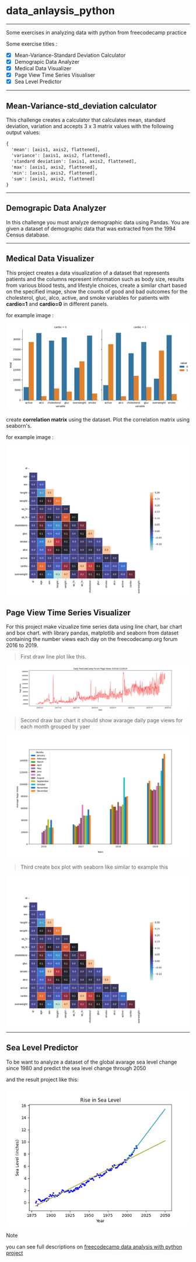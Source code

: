 # data_anlaysis_python

---

Some exercises in analyzing data with python from freecodecamp practice

Some exercise titles :

- [x] Mean-Variance-Standard Deviation Calculator
- [x] Demograpic Data Analyzer
- [x] Medical Data Visualizer
- [x] Page View Time Series Visualiser
- [x] Sea Level Predictor

---

## Mean-Variance-std_deviation calculator

This challenge creates a calculator that calculates mean, standard deviation, variation and accepts 3 x 3 matrix values with the following output values:

```
{
  'mean': [axis1, axis2, flattened],
  'variance': [axis1, axis2, flattened],
  'standard deviation': [axis1, axis2, flattened],
  'max': [axis1, axis2, flattened],
  'min': [axis1, axis2, flattened],
  'sum': [axis1, axis2, flattened]
}

```

---

## Demograpic Data Analyzer

In this challenge you must analyze demographic data using Pandas. You are given a dataset of demographic data that was extracted from the 1994 Census database.

---

## Medical Data Visualizer

This project creates a data visualization of a dataset that represents patients and the columns represent information such as body size, results from various blood tests, and lifestyle choices, create a similar chart based on the specified image, show the counts of good and bad outcomes for the cholesterol, gluc, alco, active, and smoke variables for patients with **cardio=1** and **cardio=0** in different panels.

for example image :

![Bar chart](catplot.png)

create **correlation matrix** using the dataset. Plot the correlation matrix using seaborn's.

for example image :

![Heat Map](heatmap.png)

## Page View Time Series Visualizer

For this project make vizualize time series data using line chart, bar chart and box chart. with library pandas, matplotlib and seaborn from dataset containing the number views each day on the freecodecamp.org forum 2016 to 2019.

> First draw line plot like this.

![line plot](line_plot.png)

> Second draw bar chart it should show avarage daily page views for each month grouped by yaer

![bar plot](bar_plot.png)

> Third create box plot with seaborn like similar to example this

![heat map](heatmap.png)

---

## Sea Level Predictor

To be want to analyze a dataset of the global avarage sea level change since 1980
and predict the sea level change through 2050

and the result project like this:

![sea level plot](sea_level_plot.png)

> [!NOTE]
> you can see full descriptions on [freecodecamp data analysis with python project](https://www.freecodecamp.org/learn/data-analysis-with-python/data-analysis-with-python-projects/)
